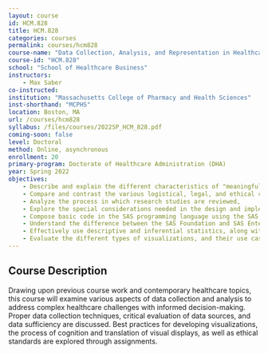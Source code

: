 ```yaml
---
layout: course
id: HCM.828
title: HCM.828
categories: courses
permalink: courses/hcm828
course-name: "Data Collection, Analysis, and Representation in Healthcare"
course-id: "HCM.828"
school: "School of Healthcare Business"
instructors: 
    - Max Saber
co-instructed: 
institution: "Massachusetts College of Pharmacy and Health Sciences"
inst-shorthand: "MCPHS"
location: Boston, MA
url: /courses/hcm828
syllabus: /files/courses/2022SP_HCM_828.pdf
coming-soon: false
level: Doctoral
method: Online, asynchronous
enrollment: 20
primary-program: Doctorate of Healthcare Administration (DHA)
year: Spring 2022
objectives: 
    - Describe and explain the different characteristics of "meaningful" data,
    - Compare and contrast the various logistical, legal, and ethical challenges related to data extraction and analysis of archival patient data sets,
    - Analyze the process in which research studies are reviewed,
    - Explore the special considerations needed in the design and implementation of research data storage,
    - Compose basic code in the SAS programming language using the SAS Foundation application to perform statistical functions against a data set and evaluate the output,
    - Understand the difference between the SAS Foundation and SAS Enterprise Guide applications and know the advantages/disadvantages of both products,
    - Effectively use descriptive and inferential statistics, along with other advanced modeling techniques, to describe a data set, and
    - Evaluate the different types of visualizations, and their use cases, using SAS Viya and SAS Visual Analytics suite.
---
```


## Course Description

Drawing upon previous course work and contemporary healthcare topics, this course will examine various aspects of data collection and analysis to address complex healthcare challenges with informed decision-making. Proper data collection techniques, critical evaluation of data sources, and data sufficiency are discussed. Best practices for developing visualizations, the process of cognition and translation of visual displays, as well as ethical standards are explored through assignments.
